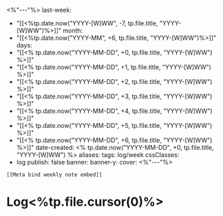 <%"---"%>
last-week: 
  - "[[<%tp.date.now("YYYY-[W]WW", -7, tp.file.title, "YYYY-[W]WW")%>]]"
month: 
  - "[[<%tp.date.now("YYYY-MM", +6, tp.file.title, "YYYY-[W]WW")%>]]"
days: 
  - "[[<% tp.date.now("YYYY-MM-DD", +0, tp.file.title, "YYYY-[W]WW") %>]]"
  - "[[<% tp.date.now("YYYY-MM-DD", +1, tp.file.title, "YYYY-[W]WW") %>]]"
  - "[[<% tp.date.now("YYYY-MM-DD", +2, tp.file.title, "YYYY-[W]WW") %>]]"
  - "[[<% tp.date.now("YYYY-MM-DD", +3, tp.file.title, "YYYY-[W]WW") %>]]"
  - "[[<% tp.date.now("YYYY-MM-DD", +4, tp.file.title, "YYYY-[W]WW") %>]]"
  - "[[<% tp.date.now("YYYY-MM-DD", +5, tp.file.title, "YYYY-[W]WW") %>]]"
  - "[[<% tp.date.now("YYYY-MM-DD", +6, tp.file.title, "YYYY-[W]WW") %>]]"
date-created: <% tp.date.now("YYYY-MM-DD", +0, tp.file.title, "YYYY-[W]WW") %>
aliases: 
tags: log/week
cssClasses:
  - log
publish: false
banner: 
banner-y: 
cover: 
<%"---"%>

```meta-bind-embed
[[Meta bind weekly note embed]]
```

# Log<%tp.file.cursor(0)%>